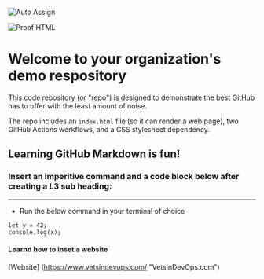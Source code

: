 ![Auto Assign](https://github.com/Vetsindevops/demo-repository/actions/workflows/auto-assign.yml/badge.svg)

![Proof HTML](https://github.com/Vetsindevops/demo-repository/actions/workflows/proof-html.yml/badge.svg)

# Welcome to your organization's demo respository
This code repository (or "repo") is designed to demonstrate the best GitHub has to offer with the least amount of noise.

The repo includes an `index.html` file (so it can render a web page), two GitHub Actions workflows, and a CSS stylesheet dependency.

## Learning GitHub Markdown is fun! 
### Insert an imperitive command and a code block below after creating a L3 sub heading:

***

  - Run the below command in your terminal of choice

```
let y = 42;
console.log(x);
```

#### Learnd how to inset a website 

[Website] (https://www.vetsindevops.com/ "VetsinDevOps.com")




